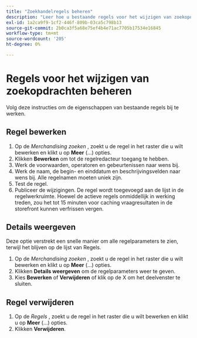 ```yaml
---
title: "Zoekhandelregels beheren"
description: "Leer hoe u bestaande regels voor het wijzigen van zoekopdrachten beheert."
exl-id: 1a2ca9f9-1cf2-446f-809b-03ca5c798b13
source-git-commit: 2b0ca3f5a68e75ef4b4e71ac7705b17534e16845
workflow-type: tm+mt
source-wordcount: '205'
ht-degree: 0%

---
```


# Regels voor het wijzigen van zoekopdrachten beheren

Volg deze instructies om de eigenschappen van bestaande regels bij te werken.

## Regel bewerken

1. Op de *Merchandising zoeken* , zoekt u de regel in het raster die u wilt bewerken en klikt u op **Meer** (...) opties.
1. Klikken **Bewerken** om tot de regelredacteur toegang te hebben.
1. Werk de voorwaarden, operatoren en gebeurtenissen naar wens bij.
1. Werk de naam, de begin- en einddatum en beschrijvingsvelden naar wens bij. Alle regelnamen moeten uniek zijn.
1. Test de regel.
1. Publiceer de wijzigingen.
De regel wordt toegevoegd aan de lijst in de regelwerkruimte. Hoewel de actieve regels onmiddellijk in werking treden, zou het tot 15 minuten voor caching vraagresultaten in de storefront kunnen verfrissen vergen.

## Details weergeven

Deze optie verstrekt een snelle manier om alle regelparameters te zien, terwijl het blijven op de lijst van Regels.

1. Op de *Merchandising zoeken* , zoekt u de regel in het raster die u wilt bewerken en klikt u op **Meer** (...) opties.
1. Klikken **Details weergeven** om de regelparameters weer te geven.
1. Kies **Bewerken** of **Verwijderen** of klik op de X om het deelvenster te sluiten.

## Regel verwijderen

1. Op de *Regels* , zoekt u de regel in het raster die u wilt bewerken en klikt u op **Meer** (...) opties.
1. Klikken **Verwijderen**.
